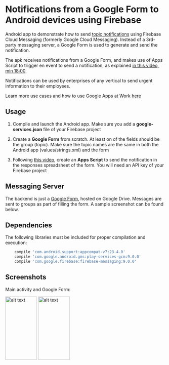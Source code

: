 # Notifications from a Google Form to Android devices using Firebase #
Android app to demonstrate how to send [topic notifications](https://firebase.google.com/docs/notifications/android/console-topics#set_up_the_sdk) using Firebase Cloud Messaging (formerly Google Cloud Messaging).
Instead of a 3rd-party messaging server, a Google Form is used to generate and send the notification.

The apk receives notifications from a Google Form, and makes use of Apps Script to trigger en event to send a notification, as explained [in this video, min 18:00](https://www.youtube.com/watch?v=RSgMEtRl0sw).

Notifications can be used by enterprises of any vertical to send urgent information to their employees. 

Learn more use cases and how to use Google Apps at Work [here](https://apps.google.com/learning-center/use-at-work/)


## Usage

1) Compile and launch the Android app. Make sure you add a **google-services.json** file of your Firebase project

2) Create a **Google Form** from scratch. At least on of the fields should be the group (topic). Make sure the topic names are the same in both the Android app (values/strings.xml) and the form

3) Following [this video](https://www.youtube.com/watch?v=RSgMEtRl0sw), create an **Apps Script** to send the notification in the responses spreadsheet of the form. You will need an API key of your Firebase project


## Messaging Server

The backend is just a [Google Form](https://www.google.es/intl/es/forms/about/), hosted on Google Drive. Messages are sent to groups as part of filling the form. A sample screenshot can be found below.


## Dependencies

The following libraries must be included for proper compilation and execution:

```groovy  
    compile 'com.android.support:appcompat-v7:23.4.0'
    compile 'com.google.android.gms:play-services-gcm:9.0.0'
    compile 'com.google.firebase:firebase-messaging:9.0.0'
```


## Screenshots

Main activity and Google Form:

<img src="https://raw.githubusercontent.com/rafaelsf80/firebase-notifications-for-work/master/screenshots/main.png" alt="alt text" width="100" height="200">
<img src="https://raw.githubusercontent.com/rafaelsf80/firebase-notifications-for-work/master/screenshots/form.png" alt="alt text" width="100" height="200">
